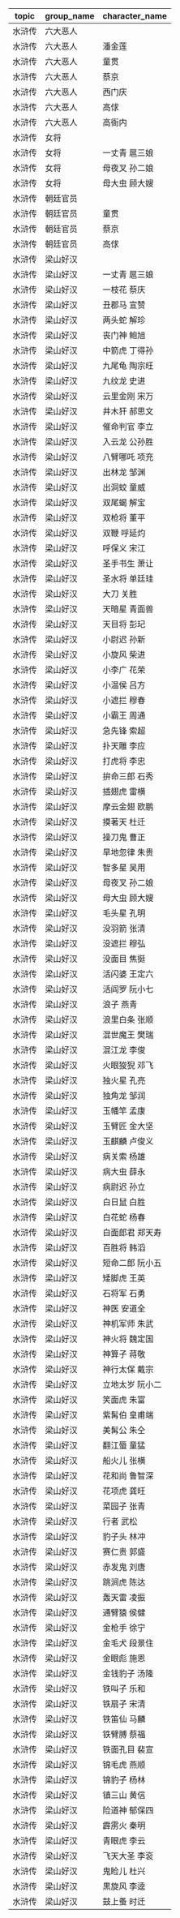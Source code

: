 | topic | group_name | character_name |
| ----- | ---------- | -------------- |
| 水浒传 | 六大恶人 |  |
| 水浒传 | 六大恶人 | 潘金莲 |
| 水浒传 | 六大恶人 | 童贯 |
| 水浒传 | 六大恶人 | 蔡京 |
| 水浒传 | 六大恶人 | 西门庆 |
| 水浒传 | 六大恶人 | 高俅 |
| 水浒传 | 六大恶人 | 高衙内 |
| 水浒传 | 女将 |  |
| 水浒传 | 女将 | 一丈青 扈三娘 |
| 水浒传 | 女将 | 母夜叉 孙二娘 |
| 水浒传 | 女将 | 母大虫 顾大嫂 |
| 水浒传 | 朝廷官员 |  |
| 水浒传 | 朝廷官员 | 童贯 |
| 水浒传 | 朝廷官员 | 蔡京 |
| 水浒传 | 朝廷官员 | 高俅 |
| 水浒传 | 梁山好汉 |  |
| 水浒传 | 梁山好汉 | 一丈青 扈三娘 |
| 水浒传 | 梁山好汉 | 一枝花 蔡庆 |
| 水浒传 | 梁山好汉 | 丑郡马 宣赞 |
| 水浒传 | 梁山好汉 | 两头蛇 解珍 |
| 水浒传 | 梁山好汉 | 丧门神 鲍旭 |
| 水浒传 | 梁山好汉 | 中箭虎 丁得孙 |
| 水浒传 | 梁山好汉 | 九尾龟 陶宗旺 |
| 水浒传 | 梁山好汉 | 九纹龙 史进 |
| 水浒传 | 梁山好汉 | 云里金刚 宋万 |
| 水浒传 | 梁山好汉 | 井木犴 郝思文 |
| 水浒传 | 梁山好汉 | 催命判官 李立 |
| 水浒传 | 梁山好汉 | 入云龙 公孙胜 |
| 水浒传 | 梁山好汉 | 八臂哪吒 项充 |
| 水浒传 | 梁山好汉 | 出林龙 邹渊 |
| 水浒传 | 梁山好汉 | 出洞蛟 童威 |
| 水浒传 | 梁山好汉 | 双尾蝎 解宝 |
| 水浒传 | 梁山好汉 | 双枪将 董平 |
| 水浒传 | 梁山好汉 | 双鞭 呼延灼 |
| 水浒传 | 梁山好汉 | 呼保义 宋江 |
| 水浒传 | 梁山好汉 | 圣手书生 萧让 |
| 水浒传 | 梁山好汉 | 圣水将 单廷珪 |
| 水浒传 | 梁山好汉 | 大刀 关胜 |
| 水浒传 | 梁山好汉 | 天暗星 青面兽 |
| 水浒传 | 梁山好汉 | 天目将 彭玘 |
| 水浒传 | 梁山好汉 | 小尉迟 孙新 |
| 水浒传 | 梁山好汉 | 小旋风 柴进 |
| 水浒传 | 梁山好汉 | 小李广 花荣 |
| 水浒传 | 梁山好汉 | 小温侯 吕方 |
| 水浒传 | 梁山好汉 | 小遮拦 穆春 |
| 水浒传 | 梁山好汉 | 小霸王 周通 |
| 水浒传 | 梁山好汉 | 急先锋 索超 |
| 水浒传 | 梁山好汉 | 扑天雕 李应 |
| 水浒传 | 梁山好汉 | 打虎将 李忠 |
| 水浒传 | 梁山好汉 | 拚命三郎 石秀 |
| 水浒传 | 梁山好汉 | 插翅虎 雷横 |
| 水浒传 | 梁山好汉 | 摩云金翅 欧鹏 |
| 水浒传 | 梁山好汉 | 摸著天 杜迁 |
| 水浒传 | 梁山好汉 | 操刀鬼 曹正 |
| 水浒传 | 梁山好汉 | 旱地忽律 朱贵 |
| 水浒传 | 梁山好汉 | 智多星 吴用 |
| 水浒传 | 梁山好汉 | 母夜叉 孙二娘 |
| 水浒传 | 梁山好汉 | 母大虫 顾大嫂 |
| 水浒传 | 梁山好汉 | 毛头星 孔明 |
| 水浒传 | 梁山好汉 | 没羽箭 张清 |
| 水浒传 | 梁山好汉 | 没遮拦 穆弘 |
| 水浒传 | 梁山好汉 | 没面目 焦挺 |
| 水浒传 | 梁山好汉 | 活闪婆 王定六 |
| 水浒传 | 梁山好汉 | 活阎罗 阮小七 |
| 水浒传 | 梁山好汉 | 浪子 燕青 |
| 水浒传 | 梁山好汉 | 浪里白条 张顺 |
| 水浒传 | 梁山好汉 | 混世魔王 樊瑞 |
| 水浒传 | 梁山好汉 | 混江龙 李俊 |
| 水浒传 | 梁山好汉 | 火眼狻猊 邓飞 |
| 水浒传 | 梁山好汉 | 独火星 孔亮 |
| 水浒传 | 梁山好汉 | 独角龙 邹润 |
| 水浒传 | 梁山好汉 | 玉幡竿 孟康 |
| 水浒传 | 梁山好汉 | 玉臂匠 金大坚 |
| 水浒传 | 梁山好汉 | 玉麒麟 卢俊义 |
| 水浒传 | 梁山好汉 | 病关索 杨雄 |
| 水浒传 | 梁山好汉 | 病大虫 薛永 |
| 水浒传 | 梁山好汉 | 病尉迟 孙立 |
| 水浒传 | 梁山好汉 | 白日鼠 白胜 |
| 水浒传 | 梁山好汉 | 白花蛇 杨春 |
| 水浒传 | 梁山好汉 | 白面郎君 郑天寿 |
| 水浒传 | 梁山好汉 | 百胜将 韩滔 |
| 水浒传 | 梁山好汉 | 短命二郎 阮小五 |
| 水浒传 | 梁山好汉 | 矮脚虎 王英 |
| 水浒传 | 梁山好汉 | 石将军 石勇 |
| 水浒传 | 梁山好汉 | 神医 安道全 |
| 水浒传 | 梁山好汉 | 神机军师 朱武 |
| 水浒传 | 梁山好汉 | 神火将 魏定国 |
| 水浒传 | 梁山好汉 | 神算子 蒋敬 |
| 水浒传 | 梁山好汉 | 神行太保 戴宗 |
| 水浒传 | 梁山好汉 | 立地太岁 阮小二 |
| 水浒传 | 梁山好汉 | 笑面虎 朱富 |
| 水浒传 | 梁山好汉 | 紫髯伯 皇甫端 |
| 水浒传 | 梁山好汉 | 美髯公 朱仝 |
| 水浒传 | 梁山好汉 | 翻江蜃 童猛 |
| 水浒传 | 梁山好汉 | 船火儿 张横 |
| 水浒传 | 梁山好汉 | 花和尚 鲁智深 |
| 水浒传 | 梁山好汉 | 花项虎 龚旺 |
| 水浒传 | 梁山好汉 | 菜园子 张青 |
| 水浒传 | 梁山好汉 | 行者 武松 |
| 水浒传 | 梁山好汉 | 豹子头 林冲 |
| 水浒传 | 梁山好汉 | 赛仁贵 郭盛 |
| 水浒传 | 梁山好汉 | 赤发鬼 刘唐 |
| 水浒传 | 梁山好汉 | 跳涧虎 陈达 |
| 水浒传 | 梁山好汉 | 轰天雷 凌振 |
| 水浒传 | 梁山好汉 | 通臂猿 侯健 |
| 水浒传 | 梁山好汉 | 金枪手 徐宁 |
| 水浒传 | 梁山好汉 | 金毛犬 段景住 |
| 水浒传 | 梁山好汉 | 金眼彪 施恩 |
| 水浒传 | 梁山好汉 | 金钱豹子 汤隆 |
| 水浒传 | 梁山好汉 | 铁叫子 乐和 |
| 水浒传 | 梁山好汉 | 铁扇子 宋清 |
| 水浒传 | 梁山好汉 | 铁笛仙 马麟 |
| 水浒传 | 梁山好汉 | 铁臂膊 蔡福 |
| 水浒传 | 梁山好汉 | 铁面孔目 裴宣 |
| 水浒传 | 梁山好汉 | 锦毛虎 燕顺 |
| 水浒传 | 梁山好汉 | 锦豹子 杨林 |
| 水浒传 | 梁山好汉 | 镇三山 黄信 |
| 水浒传 | 梁山好汉 | 险道神 郁保四 |
| 水浒传 | 梁山好汉 | 霹雳火 秦明 |
| 水浒传 | 梁山好汉 | 青眼虎 李云 |
| 水浒传 | 梁山好汉 | 飞天大圣 李衮 |
| 水浒传 | 梁山好汉 | 鬼睑儿 杜兴 |
| 水浒传 | 梁山好汉 | 黒旋风 李逵 |
| 水浒传 | 梁山好汉 | 鼓上蚤 时迁 |
